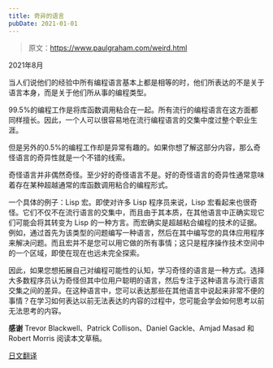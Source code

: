 ```yaml
---
title: 奇异的语言
pubDate: 2021-01-01
---
```


> 原文：https://www.paulgraham.com/weird.html 

            
2021年8月

当人们说他们的经验中所有编程语言基本上都是相等的时，他们所表达的不是关于语言本身，而是关于他们所从事的编程类型。

99.5%的编程工作是将库函数调用粘合在一起。所有流行的编程语言在这方面都同样擅长。因此，一个人可以很容易地在流行编程语言的交集中度过整个职业生涯。

但是另外的0.5%的编程工作却是异常有趣的。如果你想了解这部分内容，那么奇怪语言的奇异性就是一个不错的线索。

奇怪语言并非偶然奇怪。至少好的奇怪语言不是。好的奇怪语言的奇异性通常意味着存在某种超越通常的库函数调用粘合的编程形式。

一个具体的例子：Lisp 宏。即使对许多 Lisp 程序员来说，Lisp 宏看起来也很奇怪。它们不仅不在流行语言的交集中，而且由于其本质，在其他语言中正确实现它们可能会将其转变为 Lisp 的一种方言。而宏确实是超越粘合编程的技术的证据。例如，通过首先为该类型的问题编写一种语言，然后在其中编写您的具体应用程序来解决问题。而且宏并不是您可以用它做的所有事情；这只是程序操作技术空间中的一个区域，即使在现在也远未完全探索。

因此，如果您想拓展自己对编程可能性的认知，学习奇怪的语言是一种方式。选择大多数程序员认为奇怪但其中位用户聪明的语言，然后专注于这种语言与流行语言交集之间的差异。在这种语言中，您可以表达那些在其他语言中说起来非常不便的事情？在学习如何表达以前无法表达的内容的过程中，您可能会学会如何思考以前无法思考的内容。

**感谢** Trevor Blackwell、Patrick Collison、Daniel Gackle、Amjad Masad 和 Robert Morris 阅读本文草稿。

[日文翻译](https://practical-scheme.net/trans/weird-j.html)
